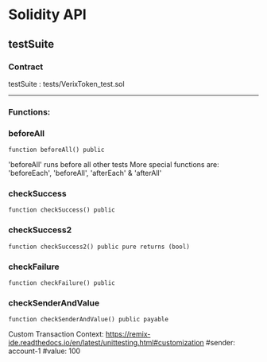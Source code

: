 # Solidity API

## testSuite

### Contract
testSuite : tests/VerixToken_test.sol

 --- 
### Functions:
### beforeAll

```solidity
function beforeAll() public
```

'beforeAll' runs before all other tests
More special functions are: 'beforeEach', 'beforeAll', 'afterEach' & 'afterAll'

### checkSuccess

```solidity
function checkSuccess() public
```

### checkSuccess2

```solidity
function checkSuccess2() public pure returns (bool)
```

### checkFailure

```solidity
function checkFailure() public
```

### checkSenderAndValue

```solidity
function checkSenderAndValue() public payable
```

Custom Transaction Context: https://remix-ide.readthedocs.io/en/latest/unittesting.html#customization
#sender: account-1
#value: 100

